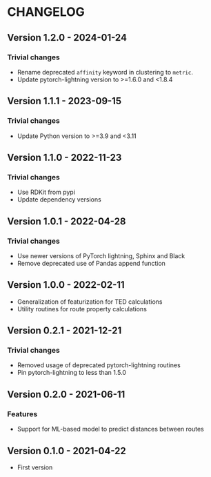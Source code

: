 # CHANGELOG

## Version 1.2.0 - 2024-01-24

### Trivial changes

- Rename deprecated `affinity` keyword in clustering to `metric`.
- Update pytorch-lightning version to >=1.6.0 and <1.8.4

## Version 1.1.1 - 2023-09-15

### Trivial changes

- Update Python version to >=3.9 and <3.11

## Version 1.1.0 - 2022-11-23

### Trivial changes

- Use RDKit from pypi
- Update dependency versions

## Version 1.0.1 - 2022-04-28

### Trivial changes

- Use newer versions of PyTorch lightning, Sphinx and Black
- Remove deprecated use of Pandas append function

## Version 1.0.0 - 2022-02-11

- Generalization of featurization for TED calculations
- Utility routines for route property calculations

## Version 0.2.1 - 2021-12-21

### Trivial changes

- Removed usage of deprecated pytorch-lightning routines
- Pin pytorch-lightning to less than 1.5.0

## Version 0.2.0 - 2021-06-11


### Features

- Support for ML-based model to predict distances between routes

## Version 0.1.0 - 2021-04-22 

- First version